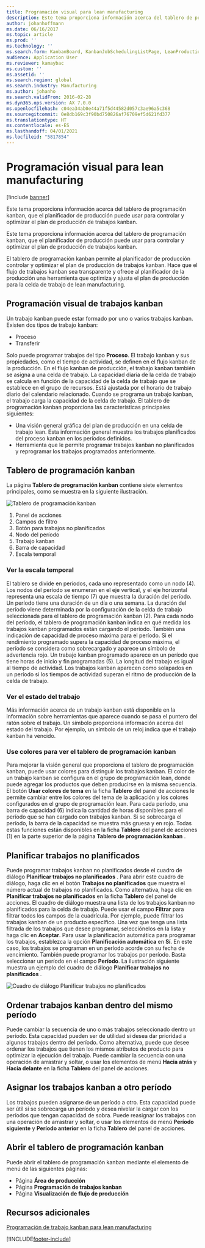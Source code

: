 ```yaml
---
title: Programación visual para lean manufacturing
description: Este tema proporciona información acerca del tablero de programación kanban, que el planificador de producción puede usar para controlar y optimizar el plan de producción de trabajos kanban.
author: johanhoffmann
ms.date: 06/16/2017
ms.topic: article
ms.prod: ''
ms.technology: ''
ms.search.form: KanbanBoard, KanbanJobSchedulingListPage, LeanProductionFlowVisualization, KanbanBoardUnplannedJobs
audience: Application User
ms.reviewer: kamaybac
ms.custom: ''
ms.assetid: ''
ms.search.region: global
ms.search.industry: Manufacturing
ms.author: johanho
ms.search.validFrom: 2016-02-28
ms.dyn365.ops.version: AX 7.0.0
ms.openlocfilehash: c04ea34ab0e44a71f5d44582d057c3ae96a5c368
ms.sourcegitcommit: 0e8db169c3f90bd750826af76709ef5d621fd377
ms.translationtype: HT
ms.contentlocale: es-ES
ms.lasthandoff: 04/01/2021
ms.locfileid: "5817854"
---
```

# <a name="visual-scheduling-for-lean-manufacturing"></a>Programación visual para lean manufacturing

[!include [banner](../includes/banner.md)]

Este tema proporciona información acerca del tablero de programación kanban, que el planificador de producción puede usar para controlar y optimizar el plan de producción de trabajos kanban.

Este tema proporciona información acerca del tablero de programación kanban, que el planificador de producción puede usar para controlar y optimizar el plan de producción de trabajos kanban.

El tablero de programación kanban permite al planificador de producción controlar y optimizar el plan de producción de trabajos kanban. Hace que el flujo de trabajos kanban sea transparente y ofrece al planificador de la producción una herramienta que optimiza y ajusta el plan de producción para la celda de trabajo de lean manufacturing.

## <a name="visual-scheduling-of-kanban-jobs"></a>Programación visual de trabajos kanban
Un trabajo kanban puede estar formado por uno o varios trabajos kanban. Existen dos tipos de trabajo kanban:

-   Proceso
-   Transferir

Solo puede programar trabajos del tipo **Proceso**. El trabajo kanban y sus propiedades, como el tiempo de actividad, se definen en el flujo kanban de la producción. En el flujo kanban de producción, el trabajo kanban también se asigna a una celda de trabajo. La capacidad diaria de la celda de trabajo se calcula en función de la capacidad de la celda de trabajo que se establece en el grupo de recursos. Está ajustada por el horario de trabajo diario del calendario relacionado. Cuando se programa un trabajo kanban, el trabajo carga la capacidad de la celda de trabajo. El tablero de programación kanban proporciona las características principales siguientes:

-   Una visión general gráfica del plan de producción en una celda de trabajo lean. Esta información general muestra los trabajos planificados del proceso kanban en los períodos definidos.
-   Herramienta que le permite programar trabajos kanban no planificados y reprogramar los trabajos programados anteriormente.

## <a name="kanban-schedule-board"></a>Tablero de programación kanban
La página **Tablero de programación kanban** contiene siete elementos principales, como se muestra en la siguiente ilustración. 

![Tablero de programación kanban](./media/kanban-schedule-board-1024x554.png)
1.  Panel de acciones
2.  Campos de filtro
3.  Botón para trabajos no planificados
4.  Nodo del período
5.  Trabajo kanban
6.  Barra de capacidad
7.  Escala temporal

### <a name="view-the-time-scale"></a>Ver la escala temporal

El tablero se divide en períodos, cada uno representado como un nodo (4). Los nodos del período se enumeran en el eje vertical, y el eje horizontal representa una escala de tiempo (7) que muestra la duración del período. Un período tiene una duración de un día o una semana. La duración del período viene determinada por la configuración de la celda de trabajo seleccionada para el tablero de programación kanban (2). Para cada nodo del período, el tablero de programación kanban indica en qué medida los trabajos kanban programados están cargando el período. También una indicación de capacidad de proceso máxima para el período. Si el rendimiento programado supera la capacidad de proceso máxima, el período se considera como sobrecargado y aparece un símbolo de advertencia rojo. Un trabajo kanban programado aparece en un período que tiene horas de inicio y fin programadas (5). La longitud del trabajo es igual al tiempo de actividad. Los trabajos kanban aparecen como solapados en un período si los tiempos de actividad superan el ritmo de producción de la celda de trabajo.

### <a name="view-job-status"></a>Ver el estado del trabajo

Más información acerca de un trabajo kanban está disponible en la información sobre herramientas que aparece cuando se pasa el puntero del ratón sobre el trabajo. Un símbolo proporciona información acerca del estado del trabajo. Por ejemplo, un símbolo de un reloj indica que el trabajo kanban ha vencido.

### <a name="use-colors-to-view-the-kanban-schedule-board"></a>Use colores para ver el tablero de programación kanban

Para mejorar la visión general que proporciona el tablero de programación kanban, puede usar colores para distinguir los trabajos kanban. El color de un trabajo kanban se configura en el grupo de programación lean, donde puede agregar los productos que deben producirse en la misma secuencia. El botón **Usar colores de tema** en la ficha **Tablero** del panel de acciones le permite cambiar entre los colores del tema de la aplicación y los colores configurados en el grupo de programación lean. Para cada período, una barra de capacidad (6) indica la cantidad de horas disponibles para el período que se han cargado con trabajos kanban. Si se sobrecarga el período, la barra de la capacidad se muestra más gruesa y en rojo. Todas estas funciones están disponibles en la ficha **Tablero** del panel de acciones (1) en la parte superior de la página **Tablero de programación kanban** .

## <a name="plan-unplanned-jobs"></a>Planificar trabajos no planificados
Puede programar trabajos kanban no planificados desde el cuadro de diálogo **Planificar trabajos no planificados** . Para abrir este cuadro de diálogo, haga clic en el botón **Trabajos no planificados** que muestra el número actual de trabajos no planificados. Como alternativa, haga clic en **Planificar trabajos no planificados** en la ficha **Tablero** del panel de acciones. El cuadro de diálogo muestra una lista de los trabajos kanban no planificados para la celda de trabajo. Puede usar el campo **Filtrar** para filtrar todos los campos de la cuadrícula. Por ejemplo, puede filtrar los trabajos kanban de un producto específico. Una vez que tenga una lista filtrada de los trabajos que desee programar, selecciónelos en la lista y haga clic en **Aceptar**. Para usar la planificación automática para programar los trabajos, establezca la opción **Planificación automática** en **Sí**. En este caso, los trabajos se programan en un período acorde con su fecha de vencimiento. También puede programar los trabajos por período. Basta seleccionar un período en el campo **Período**. La ilustración siguiente muestra un ejemplo del cuadro de diálogo **Planificar trabajos no planificados** . 

![Cuadro de diálogo Planificar trabajos no planificados](./media/plan-unplanned-jobs-1024x564.png)

## <a name="sequence-kanban-jobs-within-the-same-period"></a>Ordenar trabajos kanban dentro del mismo período
Puede cambiar la secuencia de uno o más trabajos seleccionado dentro un período. Esta capacidad pueden ser de utilidad si desea dar prioridad a algunos trabajos dentro del período. Como alternativa, puede que desee ordenar los trabajos que tienen los mismos atributos de producto para optimizar la ejecución del trabajo. Puede cambiar la secuencia con una operación de arrastrar y soltar, o usar los elementos de menú **Hacia atrás** y **Hacia delante** en la ficha **Tablero** del panel de acciones.

## <a name="reassign-kanban-jobs-across-periods"></a>Asignar los trabajos kanban a otro período
Los trabajos pueden asignarse de un período a otro. Esta capacidad puede ser útil si se sobrecarga un período y desea nivelar la cargar con los períodos que tengan capacidad de sobra. Puede reasignar los trabajos con una operación de arrastrar y soltar, o usar los elementos de menú **Período siguiente** y **Período anterior** en la ficha **Tablero** del panel de acciones.

## <a name="open-the-kanban-schedule-board"></a>Abrir el tablero de programación kanban
Puede abrir el tablero de programación kanban mediante el elemento de menú de las siguientes páginas:

-   Página **Área de producción**
-   Página **Programación de trabajos kanban**
-   Página **Visualización de flujo de producción**


<a name="additional-resources"></a>Recursos adicionales
--------

[Programación de trabajo kanban para lean manufacturing](lean-manufacturing-kanban-job-scheduling.md)



[!INCLUDE[footer-include](../../includes/footer-banner.md)]